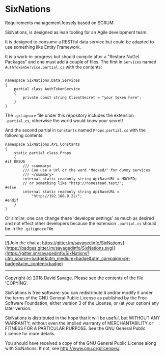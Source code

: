 # SixNations

Requirements management loosely based on SCRUM.

SixNations, is designed as lean tooling for an Agile development 
team.

It is designed to consume a RESTful data service but could be 
adapted to use something like Entity Framework.

It is a work-in-progress but should compile after a "Restore NuGet
Packages" and one must add a couple of files. The first in
`Services` named `AuthTokenService.partial.cs` with the contents:

```using System;

namespace SixNations.Data.Services
{
    partial class AuthTokenService
    {
        private const string ClientSecret = "your token here";
    }
}
```

The `.gitignore` file under this repository includes the extension
`.partial.cs`, otherwise the world would know your secret!

And the second partial in `Constants` named `Props.partial.cs`
with the following contents:

```
namespace SixNations.API.Constants
{
    static partial class Props
    {
#if DEBUG
        /// <summary>
        /// Can use a Url or the word "Mocked/" for dummy services
        /// </summary>
        internal static readonly string ApiBaseURL = MOCKED; 
		// or something like "http://homestead.test/";
#else
        internal static readonly string ApiBaseURL = 
		    "http://192.168.0.22/";
#endif
    }
}
```
Or similar; one can change these 'developer settings' as much as
desired and not effect other developers because the extension
`.partial.cs` should be in the `.gitignore` file.

---

[![Join the chat at https://gitter.im/savagedinfo/SixNations](https://badges.gitter.im/savagedinfo/SixNations.svg)](https://gitter.im/savagedinfo/SixNations?utm_source=badge&utm_medium=badge&utm_campaign=pr-badge&utm_content=badge)

---

Copyright (c) 2018 David Savage.
Please see the contents of the file 'COPYING'.

SixNations is free software: you can redistribute it and/or modify
it under the terms of the GNU General Public License as published 
by the Free Software Foundation, either version 3 of the License, 
or (at your option) any later version.

SixNations is distributed in the hope that it will be useful,
but WITHOUT ANY WARRANTY; without even the implied warranty of
MERCHANTABILITY or FITNESS FOR A PARTICULAR PURPOSE.  See the
GNU General Public License for more details.

You should have received a copy of the GNU General Public License
along with SixNations.  If not, see <http://www.gnu.org/licenses/>.

